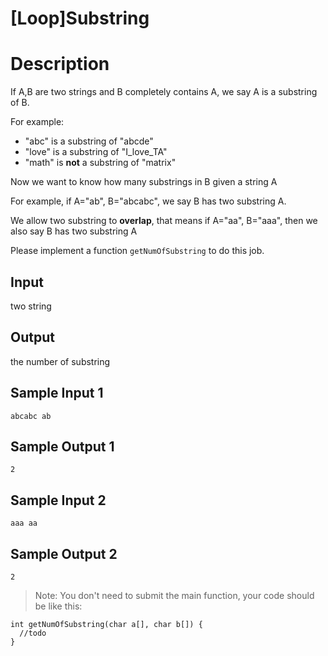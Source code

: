 # [Loop]Substring

# Description
If A,B are two strings and B completely contains A, we say A is a substring of B.

For example:

* "abc" is a substring of "abcde"
* "love" is a substring of "I_love_TA"
* "math" is **not** a substring of "matrix"

Now we want to know how many substrings in B given a string A

For example, if A="ab", B="abcabc", we say B has two substring A.

We allow two substring to **overlap**, that means if A="aa", B="aaa", then we also say B has two substring A

Please implement a function `getNumOfSubstring` to do this job.

## Input
two string

## Output
the number of substring

## Sample Input 1
```
abcabc ab
```
## Sample Output 1
```
2
```
## Sample Input 2
```
aaa aa
```
## Sample Output 2
```
2
```

>Note: You don't need to submit the main function, your code should be like this:
```
int getNumOfSubstring(char a[], char b[]) {
  //todo
}
```